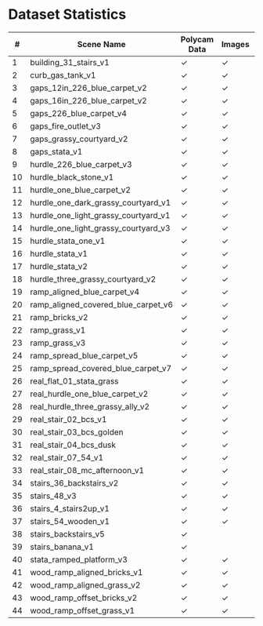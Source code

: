 # Dataset Statistics

| # | Scene Name | Polycam Data | Images | Corrected Images |
|---|------------|--------------|--------|------------------|
| 1 | building_31_stairs_v1 | ✓ | ✓ | ✓ |
| 2 | curb_gas_tank_v1 | ✓ | ✓ | ✓ |
| 3 | gaps_12in_226_blue_carpet_v2 | ✓ | ✓ | ✓ |
| 4 | gaps_16in_226_blue_carpet_v2 | ✓ | ✓ | ✓ |
| 5 | gaps_226_blue_carpet_v4 | ✓ | ✓ |  |
| 6 | gaps_fire_outlet_v3 | ✓ | ✓ | ✓ |
| 7 | gaps_grassy_courtyard_v2 | ✓ | ✓ | ✓ |
| 8 | gaps_stata_v1 | ✓ | ✓ |  |
| 9 | hurdle_226_blue_carpet_v3 | ✓ | ✓ |  |
| 10 | hurdle_black_stone_v1 | ✓ | ✓ |  |
| 11 | hurdle_one_blue_carpet_v2 | ✓ | ✓ | ✓ |
| 12 | hurdle_one_dark_grassy_courtyard_v1 | ✓ | ✓ | ✓ |
| 13 | hurdle_one_light_grassy_courtyard_v1 | ✓ | ✓ | ✓ |
| 14 | hurdle_one_light_grassy_courtyard_v3 | ✓ | ✓ |  |
| 15 | hurdle_stata_one_v1 | ✓ | ✓ |  |
| 16 | hurdle_stata_v1 | ✓ | ✓ |  |
| 17 | hurdle_stata_v2 | ✓ | ✓ |  |
| 18 | hurdle_three_grassy_courtyard_v2 | ✓ | ✓ |  |
| 19 | ramp_aligned_blue_carpet_v4 | ✓ | ✓ | ✓ |
| 20 | ramp_aligned_covered_blue_carpet_v6 | ✓ | ✓ | ✓ |
| 21 | ramp_bricks_v2 | ✓ | ✓ | ✓ |
| 22 | ramp_grass_v1 | ✓ | ✓ | ✓ |
| 23 | ramp_grass_v3 | ✓ | ✓ | ✓ |
| 24 | ramp_spread_blue_carpet_v5 | ✓ | ✓ | ✓ |
| 25 | ramp_spread_covered_blue_carpet_v7 | ✓ | ✓ | ✓ |
| 26 | real_flat_01_stata_grass | ✓ | ✓ | ✓ |
| 27 | real_hurdle_one_blue_carpet_v2 | ✓ | ✓ | ✓ |
| 28 | real_hurdle_three_grassy_ally_v2 | ✓ | ✓ |  |
| 29 | real_stair_02_bcs_v1 | ✓ | ✓ | ✓ |
| 30 | real_stair_03_bcs_golden | ✓ | ✓ | ✓ |
| 31 | real_stair_04_bcs_dusk | ✓ | ✓ | ✓ |
| 32 | real_stair_07_54_v1 | ✓ | ✓ | ✓ |
| 33 | real_stair_08_mc_afternoon_v1 | ✓ | ✓ | ✓ |
| 34 | stairs_36_backstairs_v2 | ✓ | ✓ | ✓ |
| 35 | stairs_48_v3 | ✓ | ✓ | ✓ |
| 36 | stairs_4_stairs2up_v1 | ✓ | ✓ | ✓ |
| 37 | stairs_54_wooden_v1 | ✓ | ✓ | ✓ |
| 38 | stairs_backstairs_v5 | ✓ |  | ✓ |
| 39 | stairs_banana_v1 | ✓ |  | ✓ |
| 40 | stata_ramped_platform_v3 | ✓ | ✓ | ✓ |
| 41 | wood_ramp_aligned_bricks_v1 | ✓ | ✓ | ✓ |
| 42 | wood_ramp_aligned_grass_v2 | ✓ | ✓ | ✓ |
| 43 | wood_ramp_offset_bricks_v2 | ✓ | ✓ | ✓ |
| 44 | wood_ramp_offset_grass_v1 | ✓ | ✓ | ✓ |
